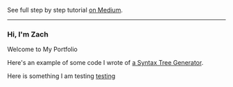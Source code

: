 

See full step by step tutorial [on Medium](https://medium.com/@evanca/set-up-your-portfolio-website-in-less-than-10-minutes-with-github-pages-d0efa8ff56fd).
___


### Hi, I'm Zach

Welcome to My Portfolio

Here's an example of some code I wrote of [a Syntax Tree Generator](Syntax_tree_generator.md).

Here is something I am testing [testing](testing123.md)
